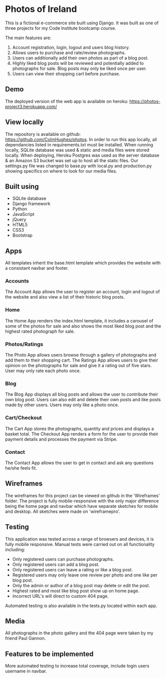 # Photos of Ireland
This is a fictional e-commerce site built using Django. It was built as one of three projects for my Code Institute bootcamp course. 

The main features are: 
1.	Account registration, login, logout and users blog history.
2.  Allows users to purchase and rate/review photographs.
3.	Users can additionally add their own photos as part of a blog post.
4.	Highly liked blog posts will be reviewed and potentially added to photographs for sale. Blog posts may only be liked once per user.
5.	Users can view their shopping cart before purchase.


## Demo
The deployed version of the web app is available on heroku: https://photos-project3.herokuapp.com/


## View locally
The repository is available on github: https://github.com/ColmHughes/photos. In order to run this app locally, all dependancies 
listed in requirements.txt must be installed. 
When running locally, SQLite database was used & static and media files were stored locally. 
When deploying, Heroku Postgres was used as the server database & an Amazon S3 bucket was set up to host all the static files. 
Our settings.py file was changed to base.py with local.py and production.py showing specifics on where to look for our media files.


## Built using
* SQLite database
* Django framework
* Python
* JavaScript
* jQuery
* HTML5
* CSS3
* Bootstrap


## Apps
All templates inherit the base.html template which provides the website with a consistant navbar and footer.

### Accounts
The Account App allows the user to register an account, login and logout of the website and also view a list of their historic blog posts.

### Home
The Home App renders the index.html template, it includes a carousel of some of the photos for sale and also
shows the most liked blog post and the highest rated photograph for sale.

### Photos/Ratings
The Photo App allows users browse through a gallery of photographs and add them to their shopping cart.
The Ratings App allows users to give their opinion on the photographs for sale and give it a rating out of five stars. User may only
rate each photo once.

### Blog
The Blog App displays all blog posts and allows the user to contribute their own blog post. Users can also edit and delete their own posts and like
posts made by other users. Users may only like a photo once.

### Cart/Checkout
The Cart App stores the photographs, quantity and prices and displays a basket total.
The Checkout App renders a form for the user to provide their payment details and processes the payment via Stripe.

### Contact
The Contact App allows the user to get in contact and ask any questions he/she feels fit.


## Wireframes
The wireframes for this project can be viewed on github in the 'Wireframes' folder. The project is
fully mobile-responsive with the only major difference being the home page and navbar which have separate sketches
for mobile and desktop. All sketches were made on 'wireframepro'.

## Testing
This application was tested across a range of browsers and devices, it is fully mobile responsive. Manual tests were carried out on all 
functionality including:
* Only registered users can purchase photographs.
* Only registered users can add a blog post.
* Only registered users can leave a rating or like a blog post.
* Registered users may only leave one review per photo and one like per blog post.
* Only the admin or author of a blog post may delete or edit the post.
* Highest rated and most like blog post show up on home page.
* Incorrect URL's will direct to custom 404 page.

Automated testing is also available in the tests.py located within each app.


## Media
All photographs in the photo gallery and the 404 page were taken by my friend Paul Gannon.

## Features to be implemented
More automated testing to increase total coverage, include login users username in navbar.
